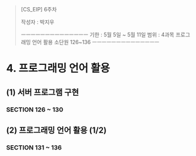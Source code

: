 > [CS_EIP] 6주차
>
> 작성자 : 박지우
>
> ㅡㅡㅡㅡㅡㅡㅡㅡㅡㅡㅡㅡㅡㅡ
> 기한 : 5월 5일 ~ 5월 11일
> 범위 : 
> 4과목 프로그래밍 언어 활용
> 소단원 126~136
> ㅡㅡㅡㅡㅡㅡㅡㅡㅡㅡㅡㅡㅡㅡ

# 4. 프로그래밍 언어 활용

## (1) 서버 프로그램 구현

### SECTION 126 ~ 130





## (2) 프로그래밍 언어 활용 (1/2)

### SECTION 131 ~ 136

